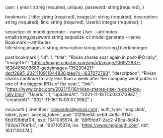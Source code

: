 user:
{
    email: string (required, unique),
    password: string(required),
}

bookmark:
{
    title: string (required),
    imageUrl: string (required),
    description: string (required),
    link: string (required),
    UserId: integer (required),
}

sequelize-cli model:generate --name User --attributes email:string,password:string
sequelize-cli model:generate --name Bookmark --attributes title:string,imageUrl:string,description:string,link:string,UserId:integer


post bookmark 
{
    "id": 1,
    "title": "Rivian shares soar again in post-IPO rally",
    "imageUrl": "https://image.cnbcfm.com/api/v1/image/106972937-1636485809683-gettyimages-1352304217-dscf2895_2021110911844836.jpeg?v=1637072793",
    "description": "Rivian shares continue to rally less than a week after the company went public in one of the biggest IPOs of the year.",
    "link": "https://www.cnbc.com/2021/11/16/rivian-shares-rise-in-post-ipo-rally.html",
    "UserId": 1,
    "updatedAt": "2021-11-16T15:03:07.398Z",
    "createdAt": "2021-11-16T15:03:07.398Z"
}

mojoauth
{
  identifier: 'irawandns@gmail.com',
  auth_type: 'magiclink',
  token_type: 'access_token',
  aud: '3129be04-cebd-4e8a-9114-6bd198dfef04',
  exp: 1641045574,
  jti: '88f5fdd7-2ac2-46ca-8d4d-793da776efbc',
  iat: 1637105374,
  iss: 'https://www.mojoauth.com',
  nbf: 1637105374
}